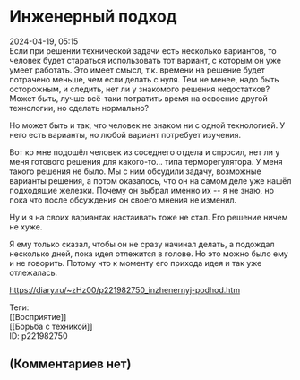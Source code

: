 Инженерный подход
=================

  
2024-04-19, 05:15  
 Если при решении технической задачи есть несколько вариантов, то человек будет стараться использовать тот вариант, с которым он уже умеет работать. Это имеет смысл, т.к. времени на решение будет потрачено меньше, чем если делать с нуля. Тем не менее, надо быть осторожным, и следить, нет ли у знакомого решения недостатков? Может быть, лучше всё-таки потратить время на освоение другой технологии, но сделать нормально?   
   
 Но может быть и так, что человек не знаком ни с одной технологией. У него есть варианты, но любой вариант потребует изучения.   
   
 Вот ко мне подошёл человек из соседнего отдела и спросил, нет ли у меня готового решения для какого-то... типа терморегулятора. У меня такого решения не было. Мы с ним обсудили задачу, возможные варианты решения, а потом оказалось, что он на самом деле уже нашёл подходящие железки. Почему он выбрал именно их -- я не знаю, но пока что после обсуждения он своего мнения не изменил.   
   
 Ну и я на своих вариантах настаивать тоже не стал. Его решение ничем не хуже.   
   
 Я ему только сказал, чтобы он не сразу начинал делать, а подождал несколько дней, пока идея отлежится в голове. Но это можно было ему и не говорить. Потому что к моменту его прихода идея и так уже отлежалась.   
  
<https://diary.ru/~zHz00/p221982750_inzhenernyj-podhod.htm>  
  
Теги:  
[[Восприятие]]  
[[Борьба с техникой]]  
ID: p221982750  


(Комментариев нет)
------------------